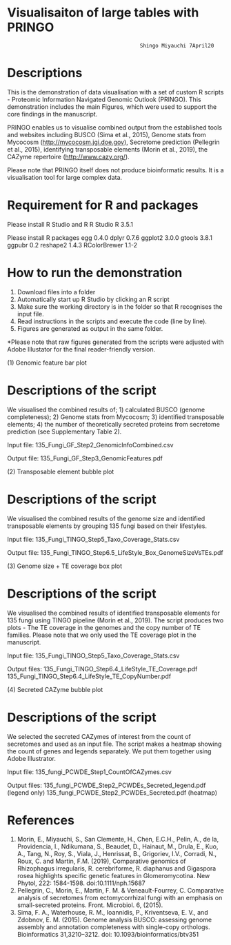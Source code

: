 # Visualisaiton of large tables with PRINGO

                                               Shingo Miyauchi 7April20

# Descriptions

This is the demonstration of data visualisation with a set of custom R scripts - Proteomic Information Navigated Genomic Outlook (PRINGO). This demonstration includes the main Figures, which were used to support the core findings in the manuscript. 

PRINGO enables us to visualise combined output from the established tools and websites including BUSCO (Sima et al., 2015), Genome stats from Mycocosm (http://mycocosm.jgi.doe.gov), Secretome prediction (Pellegrin et al., 2015), identifying transposable elements (Morin et al., 2019), the CAZyme repertoire (http://www.cazy.org/). 

Please note that PRINGO itself does not produce bioinformatic results. It is a visualisation tool for large complex data. 


# Requirement for R and packages
Please install R Studio and R 
R Studio
R 3.5.1 

Please install R packages
egg  0.4.0
dplyr 0.7.6
ggplot2 3.0.0
gtools 3.8.1
ggpubr 0.2
reshape2 1.4.3
RColorBrewer 1.1-2


# How to run the demonstration
1) Download files into a folder
2) Automatically start up R Studio by clicking an R script
3) Make sure the working directory is in the folder so that R recognises the input file. 
4) Read instructions in the scripts and execute the code (line by line).  
5) Figures are generated as output in the same folder. 

*Please note that raw figures generated from the scripts were adjusted with Adobe Illustator for the final reader-friendly version.  

(1) Genomic feature bar plot

# Descriptions of the script
We visualised the combined results of; 1) calculated BUSCO (genome completeness); 2) Genome stats from Mycocosm; 3) identified transposable elements; 4) the number of theoretically secreted proteins from secretome prediction (see Supplementary Table 2).

Input file: 
135_Fungi_GF_Step2_GenomicInfoCombined.csv

Output file:
135_Fungi_GF_Step3_GenomicFeatures.pdf

(2) Transposable element bubble plot
# Descriptions of the script
We visualised the combined results of the genome size and identified transposable elements by grouping 135 fungi based on their lifestyles. 

Input file:
135_Fungi_TINGO_Step5_Taxo_Coverage_Stats.csv

Output file:
135_Fungi_TINGO_Step6.5_LifeStyle_Box_GenomeSizeVsTEs.pdf

(3) Genome size + TE coverage box plot

# Descriptions of the script 
We visualised the combined results of identified transposable elements for 135 fungi using TINGO pipeline (Morin et al., 2019). The script produces two plots - The TE coverage in the genomes and the copy number of TE families. Please note that we only used the TE coverage plot in the manuscript.    

Input file: 
135_Fungi_TINGO_Step5_Taxo_Coverage_Stats.csv

Output files:
135_Fungi_TINGO_Step6.4_LifeStyle_TE_Coverage.pdf
135_Fungi_TINGO_Step6.4_LifeStyle_TE_CopyNumber.pdf

(4) Secreted CAZyme bubble plot

# Descriptions of the script
We selected the secreted CAZymes of interest from the count of secretomes and used as an input file. The script makes a heatmap showing the count of genes and legends separately. We put them together using Adobe Illustrator. 

Input file:
135_fungi_PCWDE_Step1_CountOfCAZymes.csv

Output files:
135_fungi_PCWDE_Step2_PCWDEs_Secreted_legend.pdf (legend only)
135_fungi_PCWDE_Step2_PCWDEs_Secreted.pdf (heatmap)


# References 
1. Morin, E., Miyauchi, S., San Clemente, H., Chen, E.C.H., Pelin, A., de la, Providencia, I., Ndikumana, S., Beaudet, D., Hainaut, M., Drula, E., Kuo, A., Tang, N., Roy, S., Viala, J., Henrissat, B., Grigoriev, I.V., Corradi, N., Roux, C. and Martin, F.M. (2019), Comparative genomics of Rhizophagus irregularis, R. cerebriforme, R. diaphanus and Gigaspora rosea highlights specific genetic features in Glomeromycotina. New Phytol, 222: 1584-1598. doi:10.1111/nph.15687 
2. Pellegrin, C., Morin, E., Martin, F. M. & Veneault-Fourrey, C. Comparative analysis of secretomes from ectomycorrhizal fungi with an emphasis on small-secreted proteins. Front. Microbiol. 6, (2015).
3. Sima, F. A., Waterhouse, R. M., Ioannidis, P., Kriventseva, E. V., and Zdobnov, E. M. (2015). Genome analysis BUSCO: assessing genome assembly and annotation completeness with single-copy orthologs. Bioinformatics 31,3210–3212. doi: 10.1093/bioinformatics/btv351 
